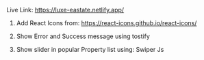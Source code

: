 Live Link: https://luxe-eastate.netlify.app/

1. Add React Icons
   from: https://react-icons.github.io/react-icons/

2. Show Error and Success message using tostify

3. Show slider in popular Property list using: Swiper Js

